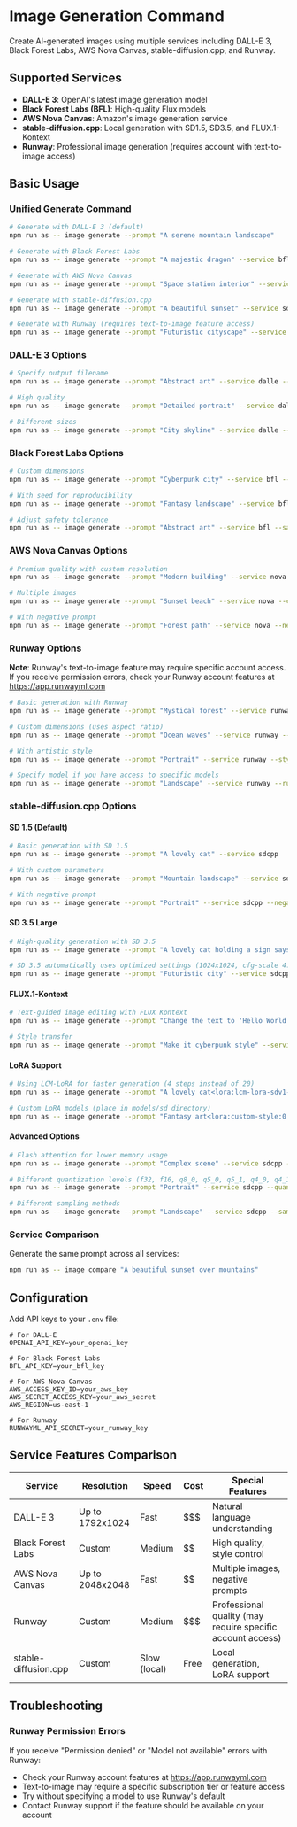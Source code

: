 # Image Generation Command

Create AI-generated images using multiple services including DALL-E 3, Black Forest Labs, AWS Nova Canvas, stable-diffusion.cpp, and Runway.

## Supported Services

- **DALL-E 3**: OpenAI's latest image generation model
- **Black Forest Labs (BFL)**: High-quality Flux models
- **AWS Nova Canvas**: Amazon's image generation service
- **stable-diffusion.cpp**: Local generation with SD1.5, SD3.5, and FLUX.1-Kontext
- **Runway**: Professional image generation (requires account with text-to-image access)

## Basic Usage

### Unified Generate Command
```bash
# Generate with DALL-E 3 (default)
npm run as -- image generate --prompt "A serene mountain landscape"

# Generate with Black Forest Labs
npm run as -- image generate --prompt "A majestic dragon" --service bfl

# Generate with AWS Nova Canvas
npm run as -- image generate --prompt "Space station interior" --service nova

# Generate with stable-diffusion.cpp
npm run as -- image generate --prompt "A beautiful sunset" --service sdcpp

# Generate with Runway (requires text-to-image feature access)
npm run as -- image generate --prompt "Futuristic cityscape" --service runway
```

### DALL-E 3 Options
```bash
# Specify output filename
npm run as -- image generate --prompt "Abstract art" --service dalle --output my-art.png

# High quality
npm run as -- image generate --prompt "Detailed portrait" --service dalle --quality hd

# Different sizes
npm run as -- image generate --prompt "City skyline" --service dalle --size 1792x1024
```

### Black Forest Labs Options
```bash
# Custom dimensions
npm run as -- image generate --prompt "Cyberpunk city" --service bfl --width 1440 --height 1024

# With seed for reproducibility
npm run as -- image generate --prompt "Fantasy landscape" --service bfl --seed 12345

# Adjust safety tolerance
npm run as -- image generate --prompt "Abstract art" --service bfl --safety 4
```

### AWS Nova Canvas Options
```bash
# Premium quality with custom resolution
npm run as -- image generate --prompt "Modern building" --service nova --resolution 2048x2048 --quality premium

# Multiple images
npm run as -- image generate --prompt "Sunset beach" --service nova --count 3

# With negative prompt
npm run as -- image generate --prompt "Forest path" --service nova --negative "dark, scary"
```

### Runway Options

**Note**: Runway's text-to-image feature may require specific account access. If you receive permission errors, check your Runway account features at https://app.runwayml.com

```bash
# Basic generation with Runway
npm run as -- image generate --prompt "Mystical forest" --service runway

# Custom dimensions (uses aspect ratio)
npm run as -- image generate --prompt "Ocean waves" --service runway --width 1920 --height 1080

# With artistic style
npm run as -- image generate --prompt "Portrait" --service runway --style "oil painting"

# Specify model if you have access to specific models
npm run as -- image generate --prompt "Landscape" --service runway --runway-model "your-model-name"
```

### stable-diffusion.cpp Options

#### SD 1.5 (Default)
```bash
# Basic generation with SD 1.5
npm run as -- image generate --prompt "A lovely cat" --service sdcpp

# With custom parameters
npm run as -- image generate --prompt "Mountain landscape" --service sdcpp --width 768 --height 512 --steps 30

# With negative prompt
npm run as -- image generate --prompt "Portrait" --service sdcpp --negative "blurry, low quality"
```

#### SD 3.5 Large
```bash
# High-quality generation with SD 3.5
npm run as -- image generate --prompt "A lovely cat holding a sign says 'SD3.5'" --service sdcpp --model sd3.5

# SD 3.5 automatically uses optimized settings (1024x1024, cfg-scale 4.5)
npm run as -- image generate --prompt "Futuristic city" --service sdcpp --model sd3.5
```

#### FLUX.1-Kontext
```bash
# Text-guided image editing with FLUX Kontext
npm run as -- image generate --prompt "Change the text to 'Hello World'" --service sdcpp --model flux-kontext --reference-image input.png

# Style transfer
npm run as -- image generate --prompt "Make it cyberpunk style" --service sdcpp --model flux-kontext --reference-image photo.jpg
```

#### LoRA Support
```bash
# Using LCM-LoRA for faster generation (4 steps instead of 20)
npm run as -- image generate --prompt "A lovely cat<lora:lcm-lora-sdv1-5:1>" --service sdcpp --lora --steps 4 --cfg-scale 1.0

# Custom LoRA models (place in models/sd directory)
npm run as -- image generate --prompt "Fantasy art<lora:custom-style:0.8>" --service sdcpp --lora
```

#### Advanced Options
```bash
# Flash attention for lower memory usage
npm run as -- image generate --prompt "Complex scene" --service sdcpp --flash-attention

# Different quantization levels (f32, f16, q8_0, q5_0, q5_1, q4_0, q4_1)
npm run as -- image generate --prompt "Portrait" --service sdcpp --quantization q8_0

# Different sampling methods
npm run as -- image generate --prompt "Landscape" --service sdcpp --sampling-method "dpm++2m"
```

### Service Comparison
Generate the same prompt across all services:
```bash
npm run as -- image compare "A beautiful sunset over mountains"
```

## Configuration

Add API keys to your `.env` file:
```env
# For DALL-E
OPENAI_API_KEY=your_openai_key

# For Black Forest Labs
BFL_API_KEY=your_bfl_key

# For AWS Nova Canvas
AWS_ACCESS_KEY_ID=your_aws_key
AWS_SECRET_ACCESS_KEY=your_aws_secret
AWS_REGION=us-east-1

# For Runway
RUNWAYML_API_SECRET=your_runway_key
```

## Service Features Comparison

| Service | Resolution | Speed | Cost | Special Features |
|---------|------------|-------|------|-----------------|
| DALL-E 3 | Up to 1792x1024 | Fast | $$$ | Natural language understanding |
| Black Forest Labs | Custom | Medium | $$ | High quality, style control |
| AWS Nova Canvas | Up to 2048x2048 | Fast | $$ | Multiple images, negative prompts |
| Runway | Custom | Medium | $$$ | Professional quality (may require specific account access) |
| stable-diffusion.cpp | Custom | Slow (local) | Free | Local generation, LoRA support |

## Troubleshooting

### Runway Permission Errors
If you receive "Permission denied" or "Model not available" errors with Runway:
- Check your Runway account features at https://app.runwayml.com
- Text-to-image may require a specific subscription tier or feature access
- Try without specifying a model to use Runway's default
- Contact Runway support if the feature should be available on your account